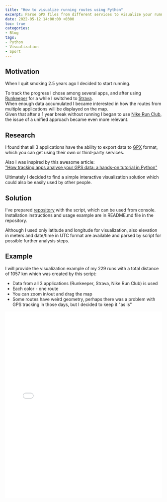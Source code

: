 ```yaml
---
title: "How to visualize running routes using Python"
excerpt: Parse GPX files from different services to visualize your running.
date: 2022-05-12 14:00:00 +0300
toc: true
categories:
- Blog
tags:
- Python
- Visualization
- Sport
---
```


## Motivation
When I quit smoking 2.5 years ago I decided to start running.  

To track the progress I chose among several apps, and after using [Runkeeper](https://runkeeper.com) for a while I switched to [Strava](https://www.strava.com).  
When enough data accumulated I became interested in how the routes from multiple applications will be displayed on the map.  
Given that after a 1 year break without running I began to use [Nike Run Club](https://www.strava.com), the issue of a unified approach became even more relevant.

## Research
I found that all 3 applications have the ability to export data to [GPX](https://en.wikipedia.org/wiki/GPS_Exchange_Format) format, which you can get using their own or third-party services.  

Also I was inspired by this awesome article:  
["How tracking apps analyse your GPS data: a hands-on tutorial in Python"](https://towardsdatascience.com/how-tracking-apps-analyse-your-gps-data-a-hands-on-tutorial-in-python-756d4db6715d)  

Ultimately I decided to find a simple interactive visualization solution which could also be easily used by other people.

## Solution
I've prepared [repository](https://github.com/labdmitriy/running) with the script, which can be used from console.  
Installation instructions and usage example are in README.md file in the repository.  

Although I used only latitude and longitude for visualization, also elevation in meters and date/time in UTC format are available and parsed by script for possible further analysis steps.

## Example
I will provide the visualization example of my 229 runs with a total distance of 1057 km which was created by this script:
- Data from all 3 applications (Runkeeper, Strava, Nike Run Club) is used
- Each color - one route
- You can zoom in/out and drag the map
- Some routes have weird geometry, perhaps there was a problem with GPS tracking in those days, but I decided to keep it "as is"
<iframe type="text/html" src="/assets/blog/2022-05-12-running-routes-visualization/map.html" width="100%" height="600" frameborder="0"></iframe>


